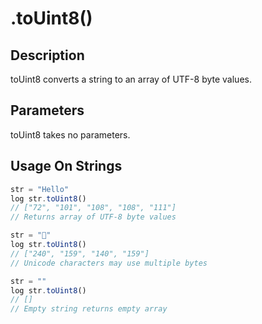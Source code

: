 # .toUint8()

## Description

toUint8 converts a string to an array of UTF-8 byte values.

## Parameters

toUint8 takes no parameters.

## Usage On Strings

```javascript
str = "Hello"
log str.toUint8()
// ["72", "101", "108", "108", "111"]
// Returns array of UTF-8 byte values

str = "🌟"
log str.toUint8()
// ["240", "159", "140", "159"]
// Unicode characters may use multiple bytes

str = ""
log str.toUint8()
// []
// Empty string returns empty array
``` 